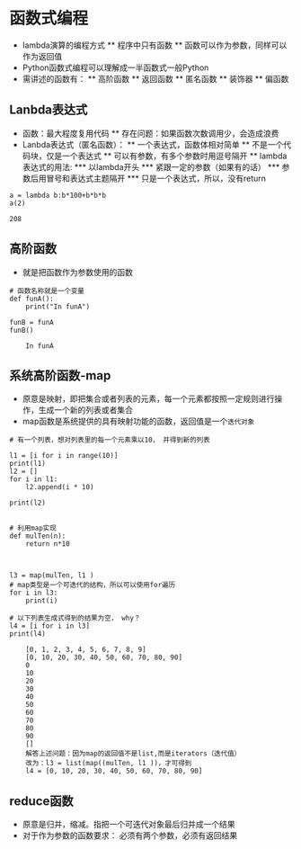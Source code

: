 # 函数式编程
* lambda演算的编程方式
**  程序中只有函数
**  函数可以作为参数，同样可以作为返回值
* Python函数式编程可以理解成一半函数式一般Python
* 需讲述的函数有：
**  高阶函数
**  返回函数
**  匿名函数
**  装饰器
**  偏函数

## Lanbda表达式
* 函数：最大程度复用代码
**  存在问题：如果函数次数调用少，会造成浪费
* Lanbda表达式（匿名函数）：
**  一个表达式，函数体相对简单
**  不是一个代码块，仅是一个表达式
**  可以有参数，有多个参数时用逗号隔开
**  lambda表达式的用法:
***     以lambda开头
***     紧跟一定的参数（如果有的话）
***     参数后用冒号和表达式主题隔开
***     只是一个表达式，所以，没有return

```
a = lambda b:b*100+b*b*b
a(2)
```
    208


## 高阶函数
* 就是把函数作为参数使用的函数
```
# 函数名称就是一个变量
def funA():
    print("In funA")
    
funB = funA
funB()
```
        In funA
## 系统高阶函数-map
* 原意是映射，即把集合或者列表的元素，每一个元素都按照一定规则进行操作，生成一个新的列表或者集合
* map函数是系统提供的具有映射功能的函数，返回值是一个`迭代对象`
```
# 有一个列表，想对列表里的每一个元素乘以10， 并得到新的列表

l1 = [i for i in range(10)]
print(l1)
l2 = []
for i in l1:
    l2.append(i * 10)

print(l2)


# 利用map实现
def mulTen(n):
    return n*10



l3 = map(mulTen, l1 )
# map类型是一个可迭代的结构，所以可以使用for遍历
for i in l3:
    print(i)
  
# 以下列表生成式得到的结果为空， why？
l4 = [i for i in l3]
print(l4)
```
        [0, 1, 2, 3, 4, 5, 6, 7, 8, 9]
        [0, 10, 20, 30, 40, 50, 60, 70, 80, 90]
        0
        10
        20
        30
        40
        50
        60
        70
        80
        90
        []
        解答上述问题：因为map的返回值不是list,而是iterators（迭代值）
        改为：l3 = list(map((mulTen, l1 ))，才可得到
        l4 = [0, 10, 20, 30, 40, 50, 60, 70, 80, 90]
        
## reduce函数
* 原意是归并，缩减。指把一个可迭代对象最后归并成一个结果
* 对于作为参数的函数要求： 必须有两个参数，必须有返回结果
